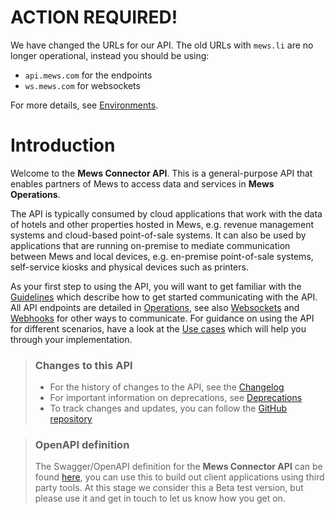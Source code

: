 # ACTION REQUIRED!   

We have changed the URLs for our API. The old URLs with `mews.li` are no longer operational, instead you should be using:
* `api.mews.com` for the endpoints
* `ws.mews.com` for websockets

For more details, see [Environments](guidelines/environments.md).

# Introduction

Welcome to the __Mews Connector API__. This is a general-purpose API that enables partners of Mews to access data and services in __Mews Operations__.

The API is typically consumed by cloud applications that work with the data of hotels and other properties hosted in Mews, e.g. revenue management systems and cloud-based point-of-sale systems.
It can also be used by applications that are running on-premise to mediate communication between Mews and local devices, e.g. en-premise point-of-sale systems, self-service kiosks and physical devices such as printers.

As your first step to using the API, you will want to get familiar with the [Guidelines](guidelines/) which describe how to get started communicating with the API.
All API endpoints are detailed in [Operations](operations/), see also [Websockets](websockets/) and [Webhooks](webhooks/) for other ways to communicate.
For guidance on using the API for different scenarios, have a look at the [Use cases](use-cases/) which will help you through your implementation.

> ### Changes to this API
> * For the history of changes to the API, see the [Changelog](changelog/)
> * For important information on deprecations, see [Deprecations](deprecations/)
> * To track changes and updates, you can follow the [GitHub repository](https://github.com/MewsSystems/gitbook-connector-api/tree/master)

> ### OpenAPI definition
> The Swagger/OpenAPI definition for the __Mews Connector API__ can be found [here](https://www.mews.li/Swagger/connector/swagger.yaml?utm_medium=email&_hsmi=2&_hsenc=p2ANqtz--5lDCujDR6Xe7Jy52w3Lnw1k6BdHQKkAlBtI9IgVXTrKDCzqGE0VkjZU8LIhw7ZI8P3_e90peDM_GJ7Fz7iEXjPdJZrw&utm_content=2&utm_source=hs_email),
> you can use this to build out client applications using third party tools.
> At this stage we consider this a Beta test version, but please use it and get in touch to let us know how you get on.
